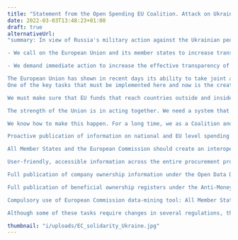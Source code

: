 ```yaml
---
title: "Statement from the Open Spending EU Coalition. Attack on Ukraine and the Urgent Steps to be Taken for Effective Support."
date: 2022-03-03T13:48:23+01:00
draft: true
alternativeUrl: 
"summary: In view of Russia's military action against the Ukrainian people, being concerned about making sure that European funds are spent as effectively as possible and to monitor the activities of sanctioned individuals and their associates:

- We call on the European Union and its member states to increase transparency and guarantee efficiency in the spending of public funds,

- We demand immediate action to increase the effective transparency of Beneficial and Company Ownership Registries. 

The European Union has shown in recent days its ability to take joint action to defend democracy and to stand up for the values that accompany it, demonstrating its collective strength. There are many challenges facing the public in relation to the current circumstances and how the situation in Ukraine and Europe will develop. We must make the EU even stronger and more resistant to corruption, to the misuse of its funds or to the penetration of its economy by sanctioned persons and institutions. 
One of the key tasks that must be implemented here and now is the creation of a comprehensive framework to ensure transparency and public control over the spending of EU funds, as well as full transparency of Beneficial and Company Ownership Registries. 

We must make sure that EU funds that reach countries outside and inside its borders are effective, meet the real needs of the recipients and protect them from irregularities in the distribution of these funds. Journalists and civil society organisations inside and outside the EU must have effective means to support the authorities and other institutions in tracing Russian capital.  We cannot allow ill-conceived privacy or economic interests to prevent this. The Union has put forward multiple Directives to make beneficial and company ownership more transparent, but in practice implementation at the EU and national level is falling short.. 

The strength of the Union is in acting together. We need a system that allows all willing civil society organisations, journalists, politicians and other officials to ensure that funds are spent efficiently, both to support EU citizens and those from other countries, and that those responsible for speaking out against democratic values cannot make profits on the EU territory. 

We know how to make this happen. For a long time, we as a Coalition and its individual members have been pointing out the need to implement the following actions:

Proactive publication of information on national and EU level spending of funds: There should be mandatory proactive publication of information on spending, implementation and control of funds at national and EU level.

All Member States and the European Commission should create an interoperable public portal where information on spending, implementation and control of EU funds spending is proactively published in open data and interoperable with other public datasets.

User-friendly, accessible information across the entire procurement process by European governments from the planning, to the tender and award of contracts, to their delivery. We want governments to plan and deliver contracts involving relevant stakeholders throughout the process so that the best outcomes can be designed into public contracting from the start. 

Full publication of company ownership information under the Open Data Directive: The Implementing Act on high-value datasets under the Open Data Directive should require full and free publication of companies and company ownership information, under a genuinely open licence without additional restrictions.

Full publication of beneficial ownership registers under the Anti-Money Laundering Directive: All Member States should comply with their obligations under the Anti-Money Laundering Directive and establish centralised, publicly accessible beneficial ownership registers for companies as soon as possible.

Compulsory use of European Commission data-mining tool: All Member States should use the data-mining tool ARACHNE, which should be interoperable with other public datasets.

Although some of these tasks require changes in several regulations, they should be considered as components of a comprehensive system. Organisations dealing with transparency of expenditure, company, and beneficial ownership have the competence, and knowledge of practical solutions to achieve this. Politicians and other officials now have a special responsibility to put them into action." 

thumbnail: "i/uploads/EC_solidarity_Ukraine.jpg"
---
```


